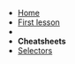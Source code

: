 <!-- markdownlint-disable MD041 -->

* [Home](/)
* [First lesson](1lesson.md)
* &nbsp;
* **Cheatsheets**
* [Selectors](selectors.md)
